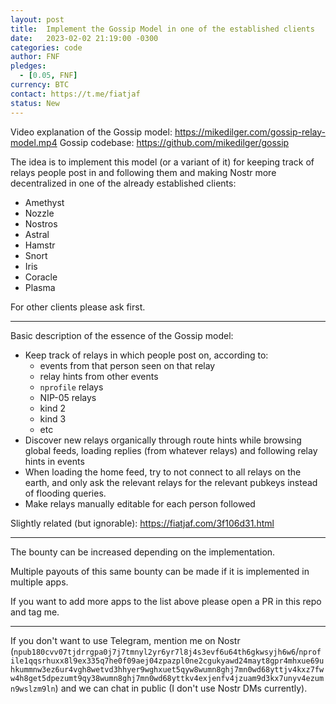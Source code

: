 ```yaml
---
layout: post
title:  Implement the Gossip Model in one of the established clients
date:   2023-02-02 21:19:00 -0300
categories: code
author: FNF
pledges:
  - [0.05, FNF]
currency: BTC
contact: https://t.me/fiatjaf
status: New
---
```


Video explanation of the Gossip model: https://mikedilger.com/gossip-relay-model.mp4
Gossip codebase: https://github.com/mikedilger/gossip

The idea is to implement this model (or a variant of it) for keeping track of relays people post in and following them and making Nostr more decentralized in one of the already established clients:

 - Amethyst
 - Nozzle
 - Nostros
 - Astral
 - Hamstr
 - Snort
 - Iris
 - Coracle
 - Plasma

For other clients please ask first.

---

Basic description of the essence of the Gossip model:

  - Keep track of relays in which people post on, according to:
    - events from that person seen on that relay
    - relay hints from other events
    - `nprofile` relays
    - NIP-05 relays
    - kind 2
    - kind 3
    - etc
  - Discover new relays organically through route hints while browsing global feeds, loading replies (from whatever relays) and following relay hints in events
  - When loading the home feed, try to not connect to all relays on the earth, and only ask the relevant relays for the relevant pubkeys instead of flooding queries.
  - Make relays manually editable for each person followed

Slightly related (but ignorable): https://fiatjaf.com/3f106d31.html

---

The bounty can be increased depending on the implementation.

Multiple payouts of this same bounty can be made if it is implemented in multiple apps.

If you want to add more apps to the list above please open a PR in this repo and tag me.

---

If you don't want to use Telegram, mention me on Nostr (`npub180cvv07tjdrrgpa0j7j7tmnyl2yr6yr7l8j4s3evf6u64th6gkwsyjh6w6`/`nprofile1qqsrhuxx8l9ex335q7he0f09aej04zpazpl0ne2cgukyawd24mayt8gpr4mhxue69uhkummnw3ez6ur4vgh8wetvd3hhyer9wghxuet5qyw8wumn8ghj7mn0wd68yttjv4kxz7fww4h8get5dpezumt9qy38wumn8ghj7mn0wd68yttkv4exjenfv4jzuam9d3kx7unyv4ezumn9wslzm9ln`) and we can chat in public (I don't use Nostr DMs currently).
